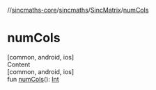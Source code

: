 //[sincmaths-core](../../../index.md)/[sincmaths](../index.md)/[SincMatrix](index.md)/[numCols](num-cols.md)



# numCols  
[common, android, ios]  
Content  
[common, android, ios]  
fun [numCols](num-cols.md)(): [Int](https://kotlinlang.org/api/latest/jvm/stdlib/kotlin/-int/index.html)  



